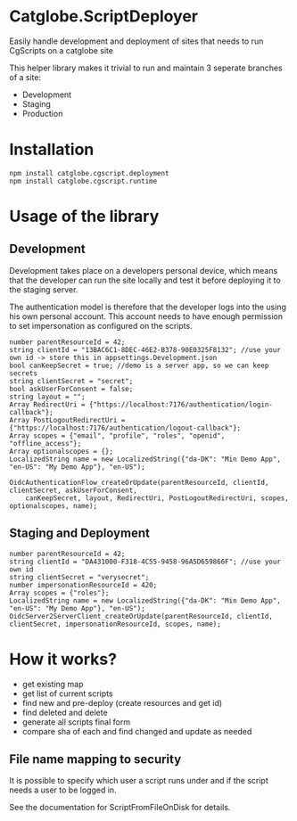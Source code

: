 # Catglobe.ScriptDeployer
Easily handle development and deployment of sites that needs to run CgScripts on a catglobe site

This helper library makes it trivial to run and maintain 3 seperate branches of a site:
* Development
* Staging
* Production

# Installation

```
npm install catglobe.cgscript.deployment
npm install catglobe.cgscript.runtime
```

# Usage of the library

## Development

Development takes place on a developers personal device, which means that the developer can run the site locally and test it before deploying it to the staging server.

The authentication model is therefore that the developer logs into the using his own personal account. This account needs to have enough permission to set impersonation as configured on the scripts.

```cgscript
number parentResourceId = 42;
string clientId = "13BAC6C1-8DEC-46E2-B378-90E0325F8132"; //use your own id -> store this in appsettings.Development.json
bool canKeepSecret = true; //demo is a server app, so we can keep secrets
string clientSecret = "secret";
bool askUserForConsent = false;
string layout = "";
Array RedirectUri = {"https://localhost:7176/authentication/login-callback"};
Array PostLogoutRedirectUri = {"https://localhost:7176/authentication/logout-callback"};
Array scopes = {"email", "profile", "roles", "openid", "offline_access"};
Array optionalscopes = {};
LocalizedString name = new LocalizedString({"da-DK": "Min Demo App", "en-US": "My Demo App"}, "en-US");

OidcAuthenticationFlow_createOrUpdate(parentResourceId, clientId, clientSecret, askUserForConsent, 
	canKeepSecret, layout, RedirectUri, PostLogoutRedirectUri, scopes, optionalscopes, name);
```

## Staging and Deployment

```cgscript
number parentResourceId = 42;
string clientId = "DA431000-F318-4C55-9458-96A5D659866F"; //use your own id
string clientSecret = "verysecret";
number impersonationResourceId = 420;
Array scopes = {"roles"};
LocalizedString name = new LocalizedString({"da-DK": "Min Demo App", "en-US": "My Demo App"}, "en-US");
OidcServer2ServerClient_createOrUpdate(parentResourceId, clientId, clientSecret, impersonationResourceId, scopes, name);
```

# How it works?

* get existing map
* get list of current scripts
* find new and pre-deploy (create resources and get id)
* find deleted and delete
* generate all scripts final form
* compare sha of each and find changed and update as needed

## File name mapping to security

It is possible to specify which user a script runs under and if the script needs a user to be logged in.

See the documentation for ScriptFromFileOnDisk for details.

